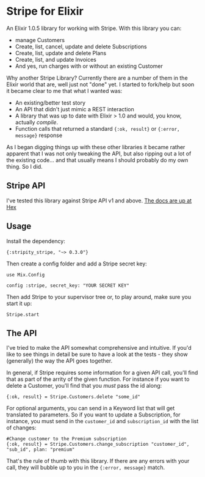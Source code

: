 # Stripe for Elixir

An Elixir 1.0.5 library for working with Stripe. With this library you can:

 - manage Customers
 - Create, list, cancel, update and delete Subscriptions
 - Create, list, update and delete Plans
 - Create, list, and update Invoices
 - And yes, run charges with or without an existing Customer

Why another Stripe Library? Currently there are a number of them in the Elixir world that are, well just not "done" yet. I started to fork/help but soon it became clear to me that what I wanted was:

 - An existing/better test story
 - An API that didn't just mimic a REST interaction
 - A library that was up to date with Elixir > 1.0 and would, you know, actually *compile*.
 - Function calls that returned a standard `{:ok, result}` or `{:error, message}` response

As I began digging things up with these other libraries it became rather apparent that I was not only tweaking the API, but also ripping out a lot of the existing code... and that usually means I should probably do my own thing. So I did.

## Stripe API

I've tested this library against Stripe API v1 and above. [The docs are up at Hex](http://hexdocs.pm/stripity_stripe/0.2.0/extra-api-reference.html)

## Usage

Install the dependency:

```
{:stripity_stripe, "~> 0.3.0"}
```

Then create a config folder and add a Stripe secret key:

```
use Mix.Config

config :stripe, secret_key: "YOUR SECRET KEY"
```

Then add Stripe to your supervisor tree or, to play around, make sure you start it up:

```
Stripe.start
```

## The API

I've tried to make the API somewhat comprehensive and intuitive. If you'd like to see things in detail be sure to have a look at the tests - they show (generally) the way the API goes together.

In general, if Stripe requires some information for a given API call, you'll find that as part of the arrity of the given function. For instance if you want to delete a Customer, you'll find that you *must* pass the id along:

```
{:ok, result} = Stripe.Customers.delete "some_id"
```

For optional arguments, you can send in a Keyword list that will get translated to parameters. So if you want to update a Subscription, for instance, you must send in the `customer_id` and `subscription_id` with the list of changes:

```
#Change customer to the Premium subscription
{:ok, result} = Stripe.Customers.change_subscription "customer_id", "sub_id", plan: "premium"
```

That's the rule of thumb with this library. If there are any errors with your call, they will bubble up to you in the `{:error, message}` match.

